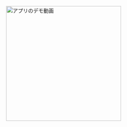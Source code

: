 <img src="https://github.com/user-attachments/assets/c624b0d9-98fd-44e8-a21a-6b84174d161b" width="314" alt="アプリのデモ動画">
